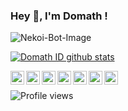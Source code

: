 ### Hey 👋, I'm Domath !

![Nekoi-Bot-Image](https://user-images.githubusercontent.com/68462743/87853613-bbd57680-c935-11ea-86ce-6d8cdcd13d89.gif)
<br />

[![Domath ID github stats](https://github-readme-stats.vercel.app/api?username=domathid)](https://github.com/domathid/nekoi69)

<a href="https://www.facebook.com/bangdomath.id">
  <img align="left" alt="BangDomath Facebook" width="22px" src="https://cdn.jsdelivr.net/npm/simple-icons@v3/icons/facebook.svg" />
</a>
<a href="https://dev.to/">
  <img align="left" alt="BangDomath Dev.to" width="22px" src="https://cdn.jsdelivr.net/npm/simple-icons@v3/icons/dev-dot-to.svg" />
</a>
<a href="https://twitter.com/BacotMath">
  <img align="left" alt="BangDomath Twitter" width="22px" src="https://cdn.jsdelivr.net/npm/simple-icons@v3/icons/twitter.svg" />
</a>
<a href="https://codepen.io/domathjav69">
  <img align="left" alt="BangDomath Codepen" width="22px" src="https://cdn.jsdelivr.net/npm/simple-icons@v3/icons/codepen.svg" />
</a>
<a href="https://stackoverflow.com/">
  <img align="left" alt="BangDomath StackOverflow" width="22px" src="https://cdn.jsdelivr.net/npm/simple-icons@v3/icons/stackoverflow.svg" />
</a>
<a href="https://reddit.com/">
  <img align="left" alt="BangDomath Reddit" width="22px" src="https://cdn.jsdelivr.net/npm/simple-icons@v3/icons/reddit.svg" />
</a>
<a href="https://masdomath.my.id/">
 <img align="left" alt="BangDomath Blog" width="22px" src="https://cdn.jsdelivr.net/npm/simple-icons@v3/icons/blogger.svg" />
</a>

<br />

![Profile views](https://gpvc.arturio.dev/domathid)
